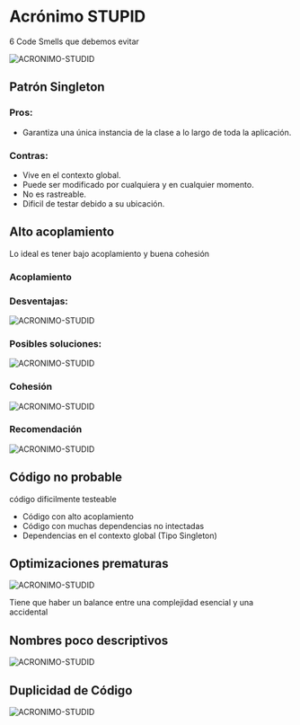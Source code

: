 # Acrónimo STUPID

6 Code Smells que debemos evitar

![ACRONIMO-STUDID](./images/10.png)

## Patrón Singleton

### Pros:

- Garantiza una única instancia de la clase a lo largo de toda la aplicación.

### Contras:

- Vive en el contexto global.
- Puede ser modificado por cualquiera y en cualquier momento.
- No es rastreable.
- Dificil de testar debido a su ubicación.

## Alto acoplamiento

Lo ideal es tener bajo acoplamiento y buena cohesión

### Acoplamiento

### Desventajas:

![ACRONIMO-STUDID](./images/10-1.png)

### Posibles soluciones:

![ACRONIMO-STUDID](./images/10-2.png)

### Cohesión

![ACRONIMO-STUDID](./images/10-3.png)

### Recomendación

![ACRONIMO-STUDID](./images/10-4.png)

## Código no probable

código dificilmente testeable

- Código con alto acoplamiento
- Código con muchas dependencias no intectadas
- Dependencias en el contexto global (Tipo Singleton)

## Optimizaciones prematuras

![ACRONIMO-STUDID](./images/10-5.png)

Tiene que haber un balance entre una complejidad esencial y una accidental

## Nombres poco descriptivos

![ACRONIMO-STUDID](./images/10-6.png)

## Duplicidad de Código

![ACRONIMO-STUDID](./images/10-7.png)
